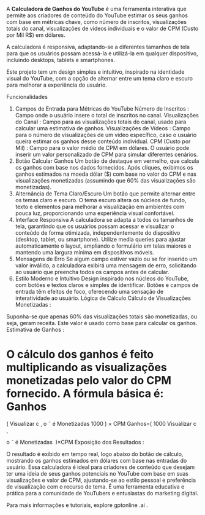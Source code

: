 A **Calculadora de Ganhos do YouTube** é uma ferramenta interativa que permite aos criadores de conteúdo do YouTube estimar os seus ganhos com base em métricas chave, como número de inscritos, visualizações totais do canal, visualizações de vídeos individuais e o valor de CPM (Custo por Mil R$) em dólares. 

A calculadora é responsiva, adaptando-se a diferentes tamanhos de tela para que os usuários possam acessá-la e utilizá-la em qualquer dispositivo, incluindo desktops, tablets e smartphones.

Este projeto tem um design simples e intuitivo, inspirado na identidade visual do YouTube, com a opção de alternar entre um tema claro e escuro para melhorar a experiência do usuário.

Funcionalidades
1. Campos de Entrada para Métricas do YouTube
Número de Inscritos : Campo onde o usuário insere o total de inscritos no canal.
Visualizações do Canal : Campo para as visualizações totais do canal, usado para calcular uma estimativa de ganhos.
Visualizações de Vídeos : Campo para o número de visualizações de um vídeo específico, caso o usuário queira estimar os ganhos desse conteúdo individual.
CPM (Custo por Mil) : Campo para o valor médio de CPM em dólares. O usuário pode inserir um valor personalizado de CPM para simular diferentes cenários.
2. Botão Calcular Ganhos
Um botão de destaque em vermelho, que calcula os ganhos com base nos dados fornecidos.
Após cliques, exibimos os ganhos estimados na moeda dólar ($) com base no valor do CPM e nas visualizações monetizadas (assumindo que 60% das visualizações são monetizadas).
3. Alternância de Tema Claro/Escuro
Um botão que permite alternar entre os temas claro e escuro.
O tema escuro altera os núcleos de fundo, texto e elementos para melhorar a visualização em ambientes com pouca luz, proporcionando uma experiência visual confortável.
4. Interface Responsiva
A calculadora se adapta a todos os tamanhos de tela, garantindo que os usuários possam acessar e visualizar o conteúdo de forma otimizada, independentemente do dispositivo (desktop, tablet, ou smartphone).
Utilize media queries para ajustar automaticamente o layout, ampliando o formulário em telas maiores e mantendo uma largura mínima em dispositivos móveis.
5. Mensagens de Erro
Se algum campo estiver vazio ou se for inserido um valor inválido, a calculadora exibirá uma mensagem de erro, solicitando ao usuário que preencha todos os campos antes de calcular.
6. Estilo Moderno e Intuitivo
Design inspirado nos núcleos do YouTube, com botões e textos claros e simples de identificar.
Botões e campos de entrada têm efeitos de foco, oferecendo uma sensação de interatividade ao usuário.
Lógica de Cálculo
Cálculo de Visualizações Monetizadas :

Suponha-se que apenas 60% das visualizações totais são monetizadas, ou seja, geram receita. Este valor é usado como base para calcular os ganhos.
Estimativa de Ganhos :

O cálculo dos ganhos é feito multiplicando as visualizações monetizadas pelo valor do CPM fornecido. A fórmula básica é:
Ganhos
=
(
Visualizar
c
¸
o
˜
é Monetizadas
1000
)
×
CPM
Ganhos=( 
1000
Visualizar 
c
¸
​
  
o
˜
 é Monetizadas
​
 )×CPM
Exposição dos Resultados :

O resultado é exibido em tempo real, logo abaixo do botão de cálculo, mostrando os ganhos estimados em dólares com base nas entradas do usuário.
Essa calculadora é ideal para criadores de conteúdo que desejam ter uma ideia de seus ganhos potenciais no YouTube com base em suas visualizações e valor de CPM, ajustando-se ao estilo pessoal e preferência de visualização com o recurso de tema. É uma ferramenta educativa e prática para a comunidade de YouTubers e entusiastas do marketing digital.

Para mais informações e tutoriais, explore gptonline .ai .
